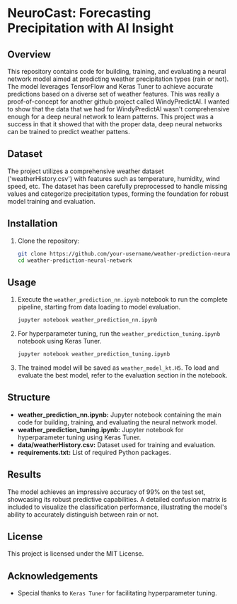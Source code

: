 # NeuroCast: Forecasting Precipitation with AI Insight
## Overview

This repository contains code for building, training, and evaluating a neural network model aimed at predicting weather precipitation types (rain or not). The model leverages TensorFlow and Keras Tuner to achieve accurate predictions based on a diverse set of weather features.  This was really a proof-of-concept for another github project called WindyPredictAI.  I wanted to show that the data that we had for WindyPredictAI wasn't comprehensive enough for a deep neural network to learn patterns.  This project was a success in that it showed that with the proper data, deep neural networks can be trained to predict weather pattens.

## Dataset

The project utilizes a comprehensive weather dataset ('weatherHistory.csv') with features such as temperature, humidity, wind speed, etc. The dataset has been carefully preprocessed to handle missing values and categorize precipitation types, forming the foundation for robust model training and evaluation.

## Installation

1. Clone the repository:

   ```bash
   git clone https://github.com/your-username/weather-prediction-neural-network.git
   cd weather-prediction-neural-network
   ```
   
## Usage

1. Execute the `weather_prediction_nn.ipynb` notebook to run the complete pipeline, starting from data loading to model evaluation.
    ```bash
    jupyter notebook weather_prediction_nn.ipynb
    ```

2. For hyperparameter tuning, run the `weather_prediction_tuning.ipynb` notebook using Keras Tuner.
    ```bash
    jupyter notebook weather_prediction_tuning.ipynb
    ```

3. The trained model will be saved as `weather_model_kt.H5`. To load and evaluate the best model, refer to the evaluation section in the notebook.


## Structure
* __weather_prediction_nn.ipynb:__ Jupyter notebook containing the main code for building, training, and evaluating the neural network model.
* __weather_prediction_tuning.ipynb:__ Jupyter notebook for hyperparameter tuning using Keras Tuner.
* __data/weatherHistory.csv:__ Dataset used for training and evaluation.
* __requirements.txt:__ List of required Python packages.

## Results

The model achieves an impressive accuracy of 99% on the test set, showcasing its robust predictive capabilities. A detailed confusion matrix is included to visualize the classification performance, illustrating the model's ability to accurately distinguish between rain or not.

## License
This project is licensed under the MIT License.

## Acknowledgements
* Special thanks to `Keras Tuner` for facilitating hyperparameter tuning.
